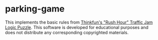 # parking-game

This implements the basic rules
from [Thinkfun's "Rush Hour" Traffic Jam Logic Puzzle](https://www.thinkfun.com/en-US/products/educational-games/rush-hour-76582).
This software is developed for educational purposes and does not distribute any corresponding copyrighted materials.

